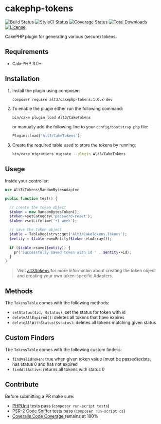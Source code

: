 # cakephp-tokens

[![Build Status](https://img.shields.io/travis/alt3/cakephp-tokens/master.svg?style=flat-square)](https://travis-ci.org/alt3/cakephp-tokens)
[![StyleCI Status](https://styleci.io/repos/80351778/shield)](https://styleci.io/repos/80351778)
[![Coverage Status](https://img.shields.io/codecov/c/github/alt3/cakephp-tokens/master.svg?style=flat-square)](https://codecov.io/github/alt3/cakephp-tokens)
[![Total Downloads](https://img.shields.io/packagist/dt/alt3/cakephp-tokens.svg?style=flat-square)](https://packagist.org/packages/alt3/cakephp-tokens)
[![License](https://img.shields.io/badge/license-MIT-blue.svg?style=flat-square)](LICENSE.txt)

CakePHP plugin for generating various (secure) tokens.

## Requirements

* CakePHP 3.0+

## Installation

1. Install the plugin using composer:

    ```bash
    composer require alt3/cakephp-tokens:1.0.x-dev
    ```

2. To enable the plugin either run the following command:

    ```bash
    bin/cake plugin load Alt3/CakeTokens
    ```

    or manually add the following line to your `config/bootstrap.php` file:

    ```php
    Plugin::load('Alt3/CakeTokens');
    ```

3. Create the required table used to store the tokens by running:

    ```bash
    bin/cake migrations migrate --plugin Alt3/CakeTokens
    ```

## Usage

Inside your controller:

```php
use Alt3\Tokens\RandomBytesAdapter

public function test() {

  // create the token object
  $token = new RandomBytesToken();
  $token->setCategory('password-reset');
  $token->setLifetime('+1 week');

  // save the token object
  $table = TableRegistry::get('Alt3/CakeTokens.Tokens');
  $entity = $table->newEntity($token->toArray());
  
  if ($table->save($entity)) {
    pr('Successfully saved token with id ' . $entity->id);
  }
}
```

> Visit [alt3/tokens](https://github.com/alt3/tokens) for more information
> about creating the token object and creating your own
> token-specific Adapters.

## Methods

The `TokensTable` comes with the following methods:

- `setStatus($id, $status)`: set the status for token with id
- `deleteAllExpired()`: deletes all tokens that have expires
- `deleteAllWithStatus($status)`: deletes all tokens matching given status

## Custom Finders

The `TokensTable` comes with the following custom finders:

- `findValidToken`: true when given token value (must be passed)exists, has status 0 and has not expired
- `findAllActive`: returns all tokens with status 0

## Contribute

Before submitting a PR make sure:

- [PHPUnit](http://book.cakephp.org/3.0/en/development/testing.html#running-tests)
tests pass (`composer run-script tests`)
- [PSR-2 Code Sniffer](https://github.com/squizlabs/PHP_CodeSniffer)
 tests pass (`composer run-script cs`)
- [Coveralls Code Coverage ](https://coveralls.io/github/alt3/cakephp-tokens) remains at 100%
